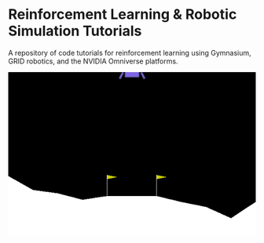 # Reinforcement Learning & Robotic Simulation Tutorials
 A repository of code tutorials for reinforcement learning using Gymnasium, GRID robotics, and the NVIDIA Omniverse platforms. 

 <p align="center">
  <img src="Media/lunar_lander_gif.gif?raw=true" alt="Lunar Lander"/>
</p>


